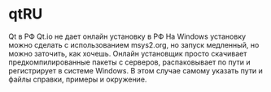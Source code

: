 # qtRU
Qt в РФ
Qt.io не дает онлайн установку в РФ
На Windows установку можно сделать c использованием msys2.org,
но запуск медленный,
но можно заточить, как хочешь.
Онлайн установщик просто скачивает предкомпилированные пакеты с серверов,
распаковывает по пути и регистрирует в системе Windows.
В этом случае самому указать пути и файлы справки, примеры и окружение.
